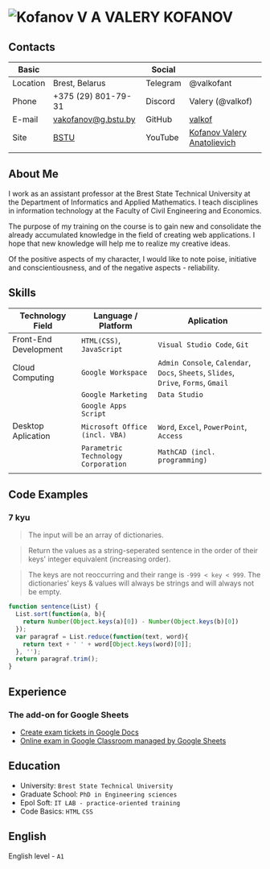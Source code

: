 # ![Kofanov V A](https://iipm.bstu.by/wp-content/uploads/2015/03/KofanovVA.jpg) VALERY KOFANOV

## Contacts

| Basic | | Social | |
| --- | --- | --- | --- |
| Location | Brest, Belarus | Telegram | @valkofant |
| Phone | +375 (29) 801-79-31 | Discord | Valery (@valkof) |
| E-mail | vakofanov@g.bstu.by | GitHub | [valkof](https://github.com/valkof "valkof") |
| Site | [BSTU](https://iipm.bstu.by/?cat=11 "Department") | YouTube | [Kofanov Valery Anatolievich](https://www.youtube.com/channel/UC__bwua8kM4qmIgU7dxJbog/featured "Working channel") |
| | | |

## About Me
I work as an assistant professor at the Brest State Technical University at the Department of Informatics and Applied Mathematics. I teach disciplines in information technology at the Faculty of Civil Engineering and Economics.

The purpose of my training on the course is to gain new and consolidate the already accumulated knowledge in the field of creating web applications. I hope that new knowledge will help me to realize my creative ideas.

Of the positive aspects of my character, I would like to note poise, initiative and conscientiousness, and of the negative aspects - reliability.

## Skills

| Technology Field | Language / Platform | Aplication |
| --- | --- | --- |
| Front-End Development | `HTML(CSS)`, `JavaScript` |`Visual Studio Code`, `Git` |
| Cloud Computing | `Google Workspace` | `Admin Console`, `Calendar`, `Docs`, `Sheets`, `Slides`, `Drive`, `Forms`, `Gmail` |
|  | `Google Marketing` | `Data Studio` |
|  | `Google Apps Script` |  |
| Desktop Aplication | `Microsoft Office (incl. VBA)` | `Word`, `Excel`, `PowerPoint`, `Access` |
|  | `Parametric Technology Corporation` | `MathCAD (incl. programming)` |
|  |  |  |

## Code Examples
### 7 kyu
> The input will be an array of dictionaries.

> Return the values as a string-seperated sentence in the order of their keys' integer equivalent (increasing order).

> The keys are not reoccurring and their range is `-999 < key < 999`. The dictionaries' keys & values will always be strings and will always not be empty.
```JavaScript
function sentence(List) {
  List.sort(function(a, b){
    return Number(Object.keys(a)[0]) - Number(Object.keys(b)[0])
  });
  var paragraf = List.reduce(function(text, word){
    return text + ' ' + word[Object.keys(word)[0]]; 
  }, '');
  return paragraf.trim();
}
```
## Experience
### The add-on for Google Sheets
* [Create exam tickets in Google Docs](https://www.youtube.com/watch?v=kQQqCf1qC6I&t "Create exam tickets in Google Docs")
* [Online exam in Google Classroom managed by Google Sheets](https://www.youtube.com/watch?v=c87C3BwvrF4 "Online exam in Google Classroom managed by Google Sheets")
## Education
* University: `Brest State Technical University`
* Graduate School: `PhD in Engineering sciences`
* Epol Soft: `IT LAB - practice-oriented training`
* Code Basics: `HTML` `CSS`
## English
English level - `A1`